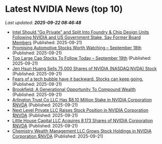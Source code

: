 # Latest NVIDIA News (top 10)
_Last updated: **2025-09-22 08:46:48**_

- [Intel Should “Go Private” and Split Into Foundry & Chip Design Units Following NVIDIA and US Government Stake, Say Former Board Members](https://wccftech.com/intel-should-go-private-and-split-into-foundry-chip-design-units/) (Published: 2025-09-21)
- [Promising Automotive Stocks Worth Watching – September 18th](https://www.etfdailynews.com/2025/09/21/promising-automotive-stocks-worth-watching-september-18th/) (Published: 2025-09-21)
- [Top Large Cap Stocks To Follow Today – September 19th](https://www.etfdailynews.com/2025/09/21/top-large-cap-stocks-to-follow-today-september-19th/) (Published: 2025-09-21)
- [Jen Hsun Huang Sells 75,000 Shares of NVIDIA (NASDAQ:NVDA) Stock](https://www.etfdailynews.com/2025/09/21/jen-hsun-huang-sells-75000-shares-of-nvidia-nasdaqnvda-stock/) (Published: 2025-09-21)
- [Fears of a tech bubble have it backward. Stocks can keep going.](https://www.livemint.com/companies/news/fears-of-a-tech-bubble-have-it-backward-stocks-can-keep-going-11758441076482.html) (Published: 2025-09-21)
- [Brookfield: A Generational Opportunity To Compound Wealth](https://biztoc.com/x/c59780c2034beca2) (Published: 2025-09-21)
- [Arlington Trust Co LLC Has $8.10 Million Stake in NVIDIA Corporation $NVDA](https://www.etfdailynews.com/2025/09/21/arlington-trust-co-llc-has-8-10-million-stake-in-nvidia-corporation-nvda/) (Published: 2025-09-21)
- [Next Level Private LLC Raises Stock Position in NVIDIA Corporation $NVDA](https://www.etfdailynews.com/2025/09/21/next-level-private-llc-raises-stock-position-in-nvidia-corporation-nvda/) (Published: 2025-09-21)
- [Little House Capital LLC Acquires 8,173 Shares of NVIDIA Corporation $NVDA](https://www.etfdailynews.com/2025/09/21/little-house-capital-llc-acquires-8173-shares-of-nvidia-corporation-nvda/) (Published: 2025-09-21)
- [Chemistry Wealth Management LLC Grows Stock Holdings in NVIDIA Corporation $NVDA](https://www.etfdailynews.com/2025/09/21/chemistry-wealth-management-llc-grows-stock-holdings-in-nvidia-corporation-nvda/) (Published: 2025-09-21)
